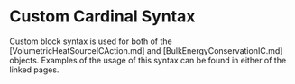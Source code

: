 # Custom Cardinal Syntax

Custom block syntax is used for both of the [VolumetricHeatSourceICAction.md] and
[BulkEnergyConservationIC.md] objects. Examples of the usage of this syntax can
be found in either of the linked pages.
